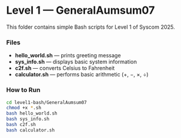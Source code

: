 # Level 1 — GeneralAumsum07

This folder contains simple Bash scripts for Level 1 of Syscom 2025.

### Files
- **hello_world.sh** — prints greeting message
- **sys_info.sh** — displays basic system information
- **c2f.sh** — converts Celsius to Fahrenheit
- **calculator.sh** — performs basic arithmetic (+, −, ×, ÷)

### How to Run
```bash
cd level1-bash/GeneralAumsum07
chmod +x *.sh
bash hello_world.sh
bash sys_info.sh
bash c2f.sh
bash calculator.sh